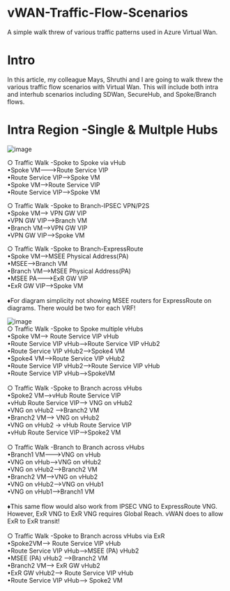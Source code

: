 # vWAN-Traffic-Flow-Scenarios
A simple walk threw of various traffic patterns used in Azure Virtual Wan.

# Intro
In this article, my colleague Mays, Shruthi and I are going to walk threw the various traffic flow scenarios with Virtual Wan. This will include both intra and interhub scenarios including SDWan, SecureHub, and Spoke/Branch flows.  

# Intra Region -Single & Multple Hubs
![image](https://user-images.githubusercontent.com/55964102/225049336-3c26a1af-171b-45d0-824c-0e507b51c7d6.png)

○ Traffic Walk -Spoke to Spoke via vHub
<br>
•Spoke VM--->Route Service VIP
<br>
•Route Service VIP-->Spoke VM
<br>
•Spoke VM-->Route Service VIP
<br>
•Route Service VIP-->Spoke VM

○ Traffic Walk -Spoke to Branch-IPSEC VPN/P2S
<br>
•Spoke VM--> VPN GW VIP
<br>
•VPN GW VIP-->Branch VM
<br>
•Branch VM-->VPN GW VIP
<br>
•VPN GW VIP-->Spoke VM

○ Traffic Walk -Spoke to Branch-ExpressRoute
<br>
•Spoke VM-->MSEE Physical Address(PA)
<br>
•MSEE-->Branch VM
<br>
•Branch VM-->MSEE Physical Address(PA)
<br>
•MSEE PA--->ExR GW VIP
<br>
•ExR GW VIP-->Spoke VM
<br>
<br>
♦For diagram simplicity not showing MSEE routers for ExpressRoute on diagrams. There would be two for each VRF!

![image](https://user-images.githubusercontent.com/55964102/224860975-a3769cd9-238a-4cfa-86bd-0e0175ea592d.png)
<br>
○ Traffic Walk -Spoke to Spoke multiple vHubs
<br>
•Spoke VM--> Route Service VIP vHub
<br>
•Route Service VIP vHub-->Route Service VIP vHub2
<br>
•Route Service VIP vHub2-->Spoke4 VM
<br>
•Spoke4 VM-->Route Service VIP vHub2
<br>
•Route Service VIP vHub2-->Route Service VIP vHub
<br>
•Route Service VIP vHub-->SpokeVM
<br>
<br>
○ Traffic Walk -Spoke to Branch across vHubs
<br>
•Spoke2 VM-->vHub Route Service VIP
<br>
•vHub Route Service VIP--> VNG on vHub2
<br>
•VNG on vHub2 -->Branch2 VM
<br>
•Branch2 VM--> VNG on vHub2
<br>
•VNG on vHub2 -> vHub Route Service VIP
<br>
•vHub Route Service VIP-->Spoke2 VM
<br>
<br>
○ Traffic Walk -Branch to Branch across vHubs
<br>
•Branch1 VM--->VNG on vHub
<br>
•VNG on vHub-->VNG on vHub2
<br>
•VNG on vHub2-->Branch2 VM
<br>
•Branch2 VM-->VNG on vHub2
<br>
•VNG on vHub2-->VNG on vHub1
<br>
•VNG on vHub1-->Branch1 VM
<br>
<br>
♦This same flow would also work from IPSEC VNG to ExpressRoute VNG. However, ExR VNG to ExR VNG requires Global Reach. vWAN does to allow ExR to ExR transit!
<br>
<br>
○ Traffic Walk -Spoke to Branch across vHubs via ExR
<br>
•Spoke2VM--> Route Service VIP vHub
<br>
•Route Service VIP vHub-->MSEE (PA) vHub2
<br>
•MSEE (PA) vHub2 -->Branch2 VM
<br>
•Branch2 VM--> ExR GW vHub2
<br>
•ExR GW vHub2--> Route Service VIP vHub
<br>
•Route Service VIP vHub--> Spoke2 VM

